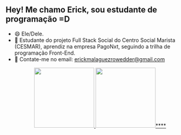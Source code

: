 ## Hey! Me chamo Erick, sou estudante de programação =D

- 😄 Ele/Dele.
- 🌱 Estudante do projeto Full Stack Social do Centro Social Marista (CESMAR), aprendiz na empresa PagoNxt, seguindo a trilha de programação Front-End. 
- 💬 Contate-me no email: erickmalaguezrowedder@gmail.com

<div align="center">
  <a href="https://github-readme-stats.vercel.app/api?username=erickmrowedder">
  <img height="160em" src="https://github-readme-stats.vercel.app/api?username=erickmrowedder&show_icons=true&theme=tokyonight&include_all_commits=true&count_private=true"/>
    <img height="160em" src="https://github-readme-stats.vercel.app/api/top-langs/?username=erickmrowedder&layout=compact&theme=tokyonight"/>****
   </div>


